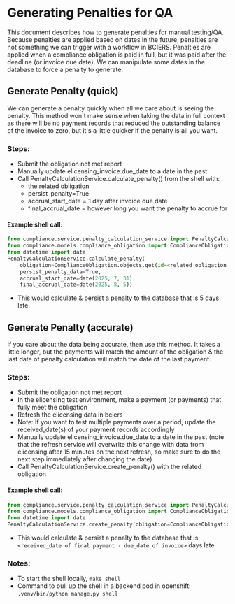 # Generating Penalties for QA

This document describes how to generate penalties for manual testing/QA. Because penalties are applied based on dates in the future, penalties are not something we can trigger with a workflow in BCIERS. Penalties are applied when a compliance obligation is paid in full, but it was paid after the deadline (or invoice due date). We can manipulate some dates in the database to force a penalty to generate.

## Generate Penalty (quick)

We can generate a penalty quickly when all we care about is seeing the penalty. This method won't make sense when taking the data in full context as there will be no payment records that reduced the outstanding balance of the invoice to zero, but it's a little quicker if the penalty is all you want.

### Steps:

- Submit the obligation not met report
- Manually update elicensing_invoice.due_date to a date in the past
- Call PenaltyCalculationService.calculate_penalty() from the shell with:
  - the related obligation
  - persist_penalty=True
  - accrual_start_date = 1 day after invoice due date
  - final_accrual_date = however long you want the penalty to accrue for

#### Example shell call:

```Python
from compliance.service.penalty_calculation_service import PenaltyCalculationService
from compliance.models.compliance_obligation import ComplianceObligation
from datetime import date
PenaltyCalculationService.calculate_penalty(
    obligation=ComplianceObligation.objects.get(id=<related_obligation_id>),
    persist_penalty_data=True,
    accrual_start_date=date(2025, 7, 31),
    final_accrual_date=date(2025, 8, 5))

```

- This would calculate & persist a penalty to the database that is 5 days late.

## Generate Penalty (accurate)

If you care about the data being accurate, then use this method. It takes a little longer, but the payments will match the amount of the obligation & the last date of penalty calculation will match the date of the last payment.

### Steps:

- Submit the obligation not met report
- In the elicensing test environment, make a payment (or payments) that fully meet the obligation
- Refresh the elicensing data in bciers
- Note: If you want to test multiple payments over a period, update the received_date(s) of your payment records accordingly
- Manually update elicensing_invoice.due_date to a date in the past (note that the refresh service will overwrite this change with data from elicensing after 15 minutes on the next refresh, so make sure to do the next step immediately after changing the date)
- Call PenaltyCalculationService.create_penalty() with the related obligation

#### Example shell call:

```Python
from compliance.service.penalty_calculation_service import PenaltyCalculationService
from compliance.models.compliance_obligation import ComplianceObligation
from datetime import date
PenaltyCalculationService.create_penalty(obligation=ComplianceObligation.objects.get(id=<related_obligation_id>))

```

- This would calculate & persist a penalty to the database that is `<received_date of final payment - due_date of invoice>` days late

### Notes:

- To start the shell locally, `make shell`
- Command to pull up the shell in a backend pod in openshift: `.venv/bin/python manage.py shell`
